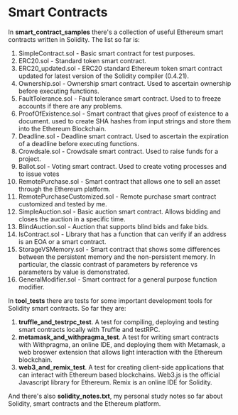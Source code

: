 # Smart Contracts

In **smart_contract_samples** there's a collection of useful Ethereum smart contracts written in Solidity.
The list so far is:

1. SimpleContract.sol - Basic smart contract for test purposes. 
2. ERC20.sol - Standard token smart contract.
3. ERC20_updated.sol - ERC20 standard Ethereum token smart contract updated for latest version of the Solidity compiler (0.4.21).
4. Ownership.sol - Ownership smart contract. Used to ascertain ownership before executing functions.
5. FaultTolerance.sol - Fault tolerance smart contract. Used to to freeze accounts if there are any problems.
6. ProofOfExistence.sol - Smart contract that gives proof of existence to a document. used to create SHA hashes from input strings and store them into the Ethereum Blockchain.
7. Deadline.sol - Deadline smart contract. Used to ascertain the expiration of a deadline before executing functions.
8. Crowdsale.sol - Crowdsale smart contract. Used to raise funds for a project.
9. Ballot.sol - Voting smart contract. Used to create voting processes and to issue votes
10. RemotePurchase.sol - Smart contract that allows one to sell an asset through the Ethereum platform.
11. RemotePurchaseCustomized.sol - Remote purchase smart contract customized and tested by me.
12. SimpleAuction.sol - Basic auction smart contract. Allows bidding and closes the auction in a specific time.
13. BlindAuction.sol - Auction that supports blind bids and fake bids.
14. IsContract.sol - Library that has a function that can verify if an address is an EOA or a smart contract.
15. StorageVSMemory.sol - Smart contract that shows some differences between the persistent memory and the non-persistent memory. In particular, the classic contrast of parameters by reference vs parameters by value is demonstrated.
16. GeneralModifier.sol - Smart contract for a general purpose function modifier.

In **tool_tests** there are tests for some important development tools for Solidity smart contracts.
So far they are: 

1. **truffle_and_testrpc_test**. A test for compiling, deploying and testing smart contracts locally with Truffle and testRPC.
2. **metamask_and_withpragma_test**. A test for writing smart contracts with Withpragma, an online IDE, and deploying them with Metamask, a web broswer extension that allows light interaction with the Ethereum blockchain.
3. **web3_and_remix_test**. A test for creating client-side applications that can interact with Ethereum based blockchains. Web3.js is the official Javascript library for Ethereum. Remix is an online IDE for Solidity.

And there's also **solidity_notes.txt**, my personal study notes so far about Solidity, smart contracts and the Ethereum platform.

